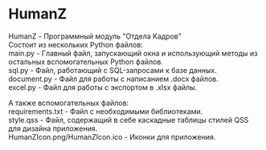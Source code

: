 # HumanZ
HumanZ - Программный модуль "Отдела Кадров"<br />
Состоит из нескольких Python файлов:<br />
main.py - Главный файл, запускающий окна и использующий методы из остальных вспомогательных Python файлов.<br />
sql.py - Файл, работающий с SQL-запросами к базе данных.<br />
document.py - Файл для работы с написанием .docx файлов.<br />
excel.py - Файл для работы с экспортом в .xlsx файлы.<br />

А также вспомогательных файлов:<br />
requirements.txt - Файл с необходимыми библиотеками.<br />
style.qss - Файл, содержащий в себе каскадные таблицы стилей QSS для дизайна приложения.<br />
HumanZIcon.png/HumanZIcon.ico - Иконки для приложения.
